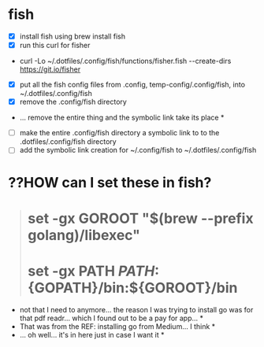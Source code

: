 # fish

* [x] install fish using brew install fish
* [x] run this curl for fisher
* curl -Lo ~/.dotfiles/.config/fish/functions/fisher.fish --create-dirs https://git.io/fisher
* [x] put all the fish config files from .config, temp-config/.config/fish, into ~/.dotfiles/.config/fish
* [x] remove the .config/fish directory
* ... remove the entire thing and the symbolic link take its place *
* [ ] make the entire .config/fish directory a symbolic link to to the .dotfiles/.config/fish directory
* [ ] add the symbolic link creation for ~/.config/fish to ~/.dotfiles/.config/fish

# ??HOW can I set these in fish?

> # set -gx GOROOT "$(brew --prefix golang)/libexec"
> # set -gx PATH $PATH:${GOPATH}/bin:${GOROOT}/bin

* not that I need to anymore... the reason I was trying to install go was for that pdf readr... which I found out to be a pay for app... *
* That was from the REF: installing go from Medium... I think *
* ... oh well... it's in here just in case I want it *


